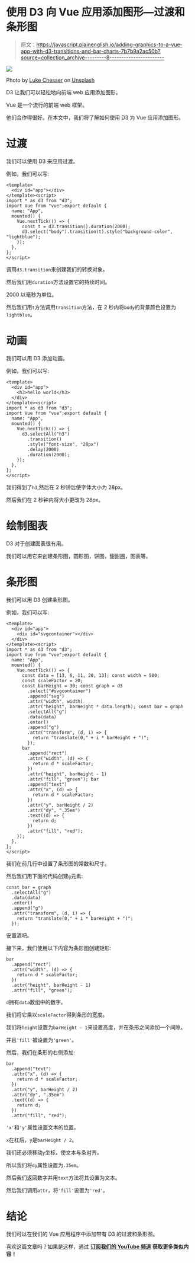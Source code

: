 # 使用 D3 向 Vue 应用添加图形—过渡和条形图

> 原文：<https://javascript.plainenglish.io/adding-graphics-to-a-vue-app-with-d3-transitions-and-bar-charts-7b7b9a2ac50b?source=collection_archive---------8----------------------->

![](img/302c5f3d5530e7e6b89a274fdd838350.png)

Photo by [Luke Chesser](https://unsplash.com/@lukechesser?utm_source=medium&utm_medium=referral) on [Unsplash](https://unsplash.com?utm_source=medium&utm_medium=referral)

D3 让我们可以轻松地向前端 web 应用添加图形。

Vue 是一个流行的前端 web 框架。

他们合作得很好。在本文中，我们将了解如何使用 D3 为 Vue 应用添加图形。

# 过渡

我们可以使用 D3 来应用过渡。

例如，我们可以写:

```
<template>
  <div id="app"></div>
</template><script>
import * as d3 from "d3";
import Vue from "vue";export default {
  name: "App",
  mounted() {
    Vue.nextTick(() => {
      const t = d3.transition().duration(2000);
      d3.select("body").transition(t).style("background-color", "lightblue");
    });
  },
};
</script>
```

调用`d3.transition`来创建我们的转换对象。

然后我们用`duration`方法设置它的持续时间。

2000 以毫秒为单位。

然后我们用`t`方法调用`transition`方法，在 2 秒内将`body`的背景颜色设置为`lightblue`。

# 动画

我们可以用 D3 添加动画。

例如，我们可以写:

```
<template>
  <div id="app">
    <h3>hello world</h3>
  </div>
</template><script>
import * as d3 from "d3";
import Vue from "vue";export default {
  name: "App",
  mounted() {
    Vue.nextTick(() => {
      d3.selectAll("h3")
        .transition()
        .style("font-size", "28px")
        .delay(2000)
        .duration(2000);
    });
  },
};
</script>
```

我们得到了`h3`,然后在 2 秒钟后使字体大小为 28px。

然后我们在 2 秒钟内将大小更改为 28px。

# 绘制图表

D3 对于创建图表很有用。

我们可以用它来创建条形图，圆形图，饼图，甜甜圈，图表等。

# 条形图

我们可以用 D3 创建条形图。

例如，我们可以写:

```
<template>
  <div id="app">
    <div id="svgcontainer"></div>
  </div>
</template><script>
import * as d3 from "d3";
import Vue from "vue";export default {
  name: "App",
  mounted() {
    Vue.nextTick(() => {
      const data = [13, 6, 11, 20, 13]; const width = 500;
      const scaleFactor = 20;
      const barHeight = 30; const graph = d3
        .select("#svgcontainer")
        .append("svg")
        .attr("width", width)
        .attr("height", barHeight * data.length); const bar = graph
        .selectAll("g")
        .data(data)
        .enter()
        .append("g")
        .attr("transform", (d, i) => {
          return "translate(0," + i * barHeight + ")";
        });
      bar
        .append("rect")
        .attr("width", (d) => {
          return d * scaleFactor;
        })
        .attr("height", barHeight - 1)
        .attr("fill", "green"); bar
        .append("text")
        .attr("x", (d) => {
          return d * scaleFactor;
        })
        .attr("y", barHeight / 2)
        .attr("dy", ".35em")
        .text((d) => {
          return d;
        })
        .attr("fill", "red");
    });
  },
};
</script>
```

我们在前几行中设置了条形图的常数和尺寸。

然后我们用下面的代码创建`g`元素:

```
const bar = graph
  .selectAll("g")
  .data(data)
  .enter()
  .append("g")
  .attr("transform", (d, i) => {
    return "translate(0," + i * barHeight + ")";
  });
```

安置酒吧。

接下来，我们使用以下内容为条形图创建矩形:

```
bar
  .append("rect")
  .attr("width", (d) => {
    return d * scaleFactor;
  })
  .attr("height", barHeight - 1)
  .attr("fill", "green");
```

`d`拥有`data`数组中的数字。

我们将它乘以`scaleFactor`得到条形的宽度。

我们将`height`设置为`barHeight — 1`来设置高度，并在条形之间添加一个间隙。

并且`'fill'`被设置为`'green'`。

然后，我们在条形的右侧添加:

```
bar
  .append("text")
  .attr("x", (d) => {
    return d * scaleFactor;
  })
  .attr("y", barHeight / 2)
  .attr("dy", ".35em")
  .text((d) => {
    return d;
  })
  .attr("fill", "red");
```

`'x'`和`'y'`属性设置文本的位置。

`x`在杠后，`y`是`barHeight / 2`。

我们还必须移动`y`坐标，使文本与条对齐。

所以我们将`dy`属性设置为`.35em`。

然后我们返回数字并用`text`方法将其设置为文本。

然后我们调用`attr`，将`'fill'`设置为`'red'`。

# 结论

我们可以在我们的 Vue 应用程序中添加带有 D3 的过渡和条形图。

喜欢这篇文章吗？如果是这样，通过 [**订阅我们的 YouTube 频道**](https://www.youtube.com/channel/UCtipWUghju290NWcn8jhyAw?sub_confirmation=true) **获取更多类似内容！**